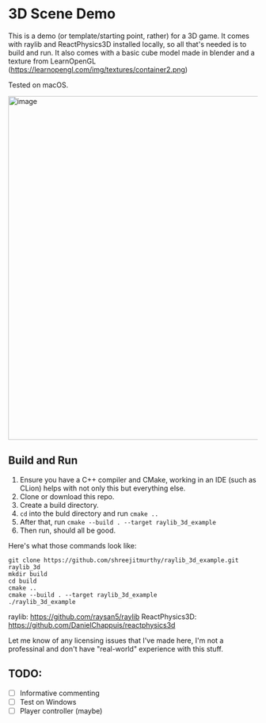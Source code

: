 # 3D Scene Demo
This is a demo (or template/starting point, rather) for a 3D game. It comes with raylib and ReactPhysics3D installed locally, so all that's needed is to build and run. It also comes with a basic cube model made in blender and a texture from LearnOpenGL (https://learnopengl.com/img/textures/container2.png)

Tested on macOS.

<img width="693" alt="image" src="https://github.com/shreejitmurthy/raylib_3d_example/assets/87323435/4da66602-054c-44a2-9fa1-db4a1e1e1048">

## Build and Run
1. Ensure you have a C++ compiler and CMake, working in an IDE (such as CLion) helps with not only this but everything else. 
2. Clone or download this repo.
3. Create a build directory. 
4. `cd` into the buld directory and run `cmake ..`
5. After that, run `cmake --build . --target raylib_3d_example`
6. Then run, should all be good.

Here's what those commands look like:
```
git clone https://github.com/shreejitmurthy/raylib_3d_example.git raylib_3d
mkdir build
cd build
cmake ..
cmake --build . --target raylib_3d_example
./raylib_3d_example
```

raylib: https://github.com/raysan5/raylib
ReactPhysics3D: https://github.com/DanielChappuis/reactphysics3d

Let me know of any licensing issues that I've made here, I'm not a professinal and don't have "real-world" experience with this stuff.

## TODO:
- [ ] Informative commenting
- [ ] Test on Windows
- [ ] Player controller (maybe)
